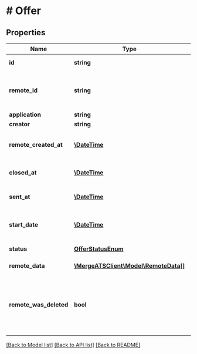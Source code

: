 # # Offer

## Properties

Name | Type | Description | Notes
------------ | ------------- | ------------- | -------------
**id** | **string** |  | [optional] [readonly]
**remote_id** | **string** | The third-party API ID of the matching object. | [optional]
**application** | **string** |  | [optional]
**creator** | **string** |  | [optional]
**remote_created_at** | [**\DateTime**](\DateTime.md) | When the third party&#39;s offer was created. | [optional]
**closed_at** | [**\DateTime**](\DateTime.md) | When the offer was closed. | [optional]
**sent_at** | [**\DateTime**](\DateTime.md) | When the offer was sent. | [optional]
**start_date** | [**\DateTime**](\DateTime.md) | The employment start date on the offer. | [optional]
**status** | [**OfferStatusEnum**](OfferStatusEnum.md) | The offer&#39;s status. | [optional]
**remote_data** | [**\MergeATSClient\Model\RemoteData[]**](RemoteData.md) |  | [optional] [readonly]
**remote_was_deleted** | **bool** | Indicates whether or not this object has been deleted by third party webhooks. | [optional] [readonly]

[[Back to Model list]](../../README.md#models) [[Back to API list]](../../README.md#endpoints) [[Back to README]](../../README.md)
